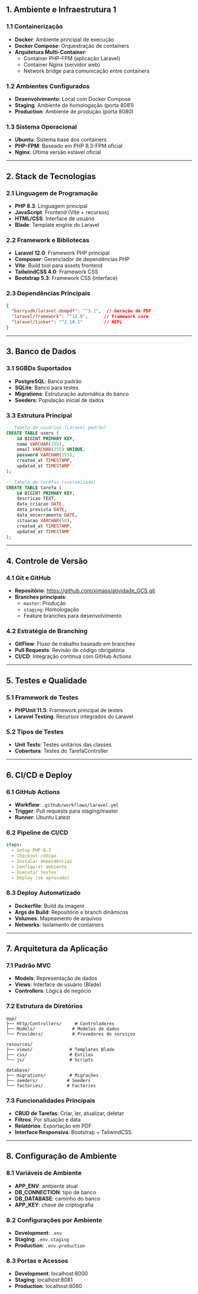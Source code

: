 ## 1. Ambiente e Infraestrutura 1

### 1.1 Containerização
- **Docker**: Ambiente principal de execução
- **Docker Compose**: Orquestração de containers
- **Arquitetura Multi-Container**:
  - Container PHP-FPM (aplicação Laravel)
  - Container Nginx (servidor web)
  - Network bridge para comunicação entre containers

### 1.2 Ambientes Configurados
- **Desenvolvimento**: Local com Docker Compose
- **Staging**: Ambiente de homologação (porta 8081)
- **Production**: Ambiente de produção (porta 8080)

### 1.3 Sistema Operacional
- **Ubuntu**: Sistema base dos containers
- **PHP-FPM**: Baseado em PHP 8.3-FPM oficial
- **Nginx**: Última versão estável oficial

---

## 2. Stack de Tecnologias

### 2.1 Linguagem de Programação
- **PHP 8.3**: Linguagem principal
- **JavaScript**: Frontend (Vite + recursos)
- **HTML/CSS**: Interface de usuário
- **Blade**: Template engine do Laravel

### 2.2 Framework e Bibliotecas
- **Laravel 12.0**: Framework PHP principal
- **Composer**: Gerenciador de dependências PHP
- **Vite**: Build tool para assets frontend
- **TailwindCSS 4.0**: Framework CSS
- **Bootstrap 5.3**: Framework CSS (interface)

### 2.3 Dependências Principais
```json
{
  "barryvdh/laravel-dompdf": "^3.1",  // Geração de PDF
  "laravel/framework": "^12.0",      // Framework core
  "laravel/tinker": "^2.10.1"        // REPL
}
```

---

## 3. Banco de Dados

### 3.1 SGBDs Suportados
- **PostgreSQL**: Banco padrão
- **SQLite**: Banco para testes
- **Migrations**: Estruturação automática do banco
- **Seeders**: População inicial de dados

### 3.3 Estrutura Principal
```sql
-- Tabela de usuários (Laravel padrão)
CREATE TABLE users (
    id BIGINT PRIMARY KEY,
    name VARCHAR(255),
    email VARCHAR(255) UNIQUE,
    password VARCHAR(255),
    created_at TIMESTAMP,
    updated_at TIMESTAMP
);

-- Tabela de tarefas (customizada)
CREATE TABLE tarefa (
    id BIGINT PRIMARY KEY,
    descricao TEXT,
    data_criacao DATE,
    data_prevista DATE,
    data_encerramento DATE,
    situacao VARCHAR(50),
    created_at TIMESTAMP,
    updated_at TIMESTAMP
);
```

---

## 4. Controle de Versão

### 4.1 Git e GitHub
- **Repositório**: https://github.com/ximass/atividade_GCS.git
- **Branches principais**:
  - `master`: Produção
  - `staging`: Homologação
  - Feature branches para desenvolvimento

### 4.2 Estratégia de Branching
- **GitFlow**: Fluxo de trabalho baseado em branches
- **Pull Requests**: Revisão de código obrigatória
- **CI/CD**: Integração contínua com GitHub Actions

---

## 5. Testes e Qualidade

### 5.1 Framework de Testes
- **PHPUnit 11.5**: Framework principal de testes
- **Laravel Testing**: Recursos integrados do Laravel

### 5.2 Tipos de Testes
- **Unit Tests**: Testes unitários das classes
- **Cobertura**: Testes do TarefaController

---

## 6. CI/CD e Deploy

### 6.1 GitHub Actions
- **Workflow**: `.github/workflows/laravel.yml`
- **Trigger**: Pull requests para staging/master
- **Runner**: Ubuntu Latest

### 6.2 Pipeline de CI/CD
```yaml
steps:
  - Setup PHP 8.3
  - Checkout código
  - Instalar dependências
  - Configurar ambiente
  - Executar testes
  - Deploy (se aprovado)
```

### 6.3 Deploy Automatizado
- **Dockerfile**: Build da imagem
- **Args de Build**: Repositório e branch dinâmicos
- **Volumes**: Mapeamento de arquivos
- **Networks**: Isolamento de containers

---

## 7. Arquitetura da Aplicação

### 7.1 Padrão MVC
- **Models**: Representação de dados
- **Views**: Interface de usuário (Blade)
- **Controllers**: Lógica de negócio

### 7.2 Estrutura de Diretórios
```
app/
├── Http/Controllers/     # Controladores
├── Models/              # Modelos de dados
└── Providers/           # Provedores de serviços

resources/
├── views/              # Templates Blade
├── css/                # Estilos
└── js/                 # Scripts

database/
├── migrations/         # Migrações
├── seeders/           # Seeders
└── factories/         # Factories
```

### 7.3 Funcionalidades Principais
- **CRUD de Tarefas**: Criar, ler, atualizar, deletar
- **Filtros**: Por situação e data
- **Relatórios**: Exportação em PDF
- **Interface Responsiva**: Bootstrap + TailwindCSS

---

## 8. Configuração de Ambiente

### 8.1 Variáveis de Ambiente
- **APP_ENV**: ambiente atual
- **DB_CONNECTION**: tipo de banco
- **DB_DATABASE**: caminho do banco
- **APP_KEY**: chave de criptografia

### 8.2 Configurações por Ambiente
- **Development**: `.env`
- **Staging**: `.env.staging`
- **Production**: `.env.production`

### 8.3 Portas e Acessos
- **Development**: localhost:8000
- **Staging**: localhost:8081
- **Production**: localhost:8080

